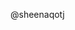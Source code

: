 


<!--

Your pull request will be routed to the following person by default for triaging.
If you know who should review your pull request, please remove the mentioning below.

-->

@sheenaqotj
